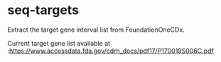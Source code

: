 # seq-targets

Extract the target gene interval list from FoundationOneCDx.

Current target gene list available at :https://www.accessdata.fda.gov/cdrh_docs/pdf17/P170019S006C.pdf